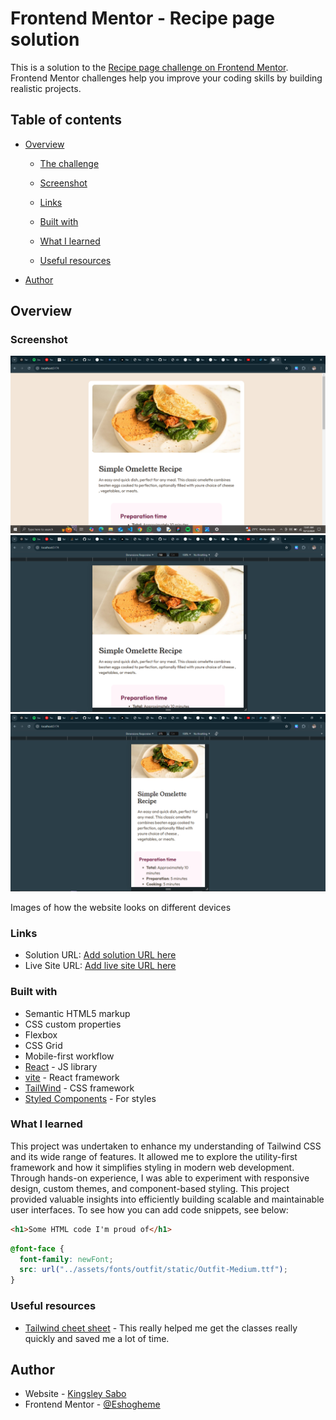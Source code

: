 # Frontend Mentor - Recipe page solution

This is a solution to the [Recipe page challenge on Frontend Mentor](https://www.frontendmentor.io/challenges/recipe-page-KiTsR8QQKm). Frontend Mentor challenges help you improve your coding skills by building realistic projects.

## Table of contents

- [Overview](#overview)

  - [The challenge](#the-challenge)
  - [Screenshot](#screenshot)
  - [Links](#links)

  - [Built with](#built-with)
  - [What I learned](#what-i-learned)
  - [Useful resources](#useful-resources)

- [Author](#author)

## Overview

### Screenshot

![Desktop View](<./Screenshot%20(105).png>)
![tab View](<./Screenshot%20(107).png>)
![mobile View](<./Screenshot%20(108).png>)

Images of how the website looks on different devices

### Links

- Solution URL: [Add solution URL here](https://your-solution-url.com)
- Live Site URL: [Add live site URL here](https://your-live-site-url.com)

### Built with

- Semantic HTML5 markup
- CSS custom properties
- Flexbox
- CSS Grid
- Mobile-first workflow
- [React](https://reactjs.org/) - JS library
- [vite](https://vite.dev/) - React framework
- [TailWind](https://tailwindcss.com/) - CSS framework
- [Styled Components](https://styled-components.com/) - For styles

### What I learned

This project was undertaken to enhance my understanding of Tailwind CSS and its wide range of features. It allowed me to explore the utility-first framework and how it simplifies styling in modern web development. Through hands-on experience, I was able to experiment with responsive design, custom themes, and component-based styling. This project provided valuable insights into efficiently building scalable and maintainable user interfaces.
To see how you can add code snippets, see below:

```html
<h1>Some HTML code I'm proud of</h1>
```

```css
@font-face {
  font-family: newFont;
  src: url("../assets/fonts/outfit/static/Outfit-Medium.ttf");
}
```

### Useful resources

- [Tailwind cheet sheet](https://www.creative-tim.com/twcomponents/cheatsheet) - This really helped me get the classes really quickly and saved me a lot of time.

## Author

- Website - [Kingsley Sabo](https://github.com/Eshogheme)
- Frontend Mentor - [@Eshogheme](https://www.frontendmentor.io/profile/Eshogheme)
